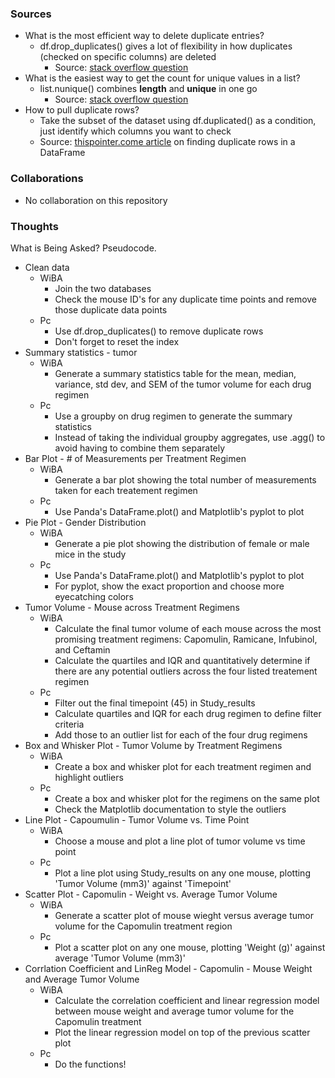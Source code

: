 ### Sources
- What is the most efficient way to delete duplicate entries?
  - df.drop_duplicates() gives a lot of flexibility in how duplicates (checked on specific columns) are deleted
    - Source: [stack overflow question](https://stackoverflow.com/questions/12497402/python-pandas-remove-duplicates-by-columns-a-keeping-the-row-with-the-highest)
- What is the easiest way to get the count for unique values in a list?
  - list.nunique() combines **length** and **unique** in one go
    - Source: [stack overflow question](https://stackoverflow.com/questions/45759966/counting-unique-values-in-a-column-in-pandas-dataframe-like-in-qlik)
- How to pull duplicate rows?
  -  Take the subset of the dataset using df.duplicated() as a condition, just identify which columns you want to check
    - Source: [thispointer.come article](https://thispointer.com/pandas-find-duplicate-rows-in-a-dataframe-based-on-all-or-selected-columns-using-dataframe-duplicated-in-python/) on finding duplicate rows in a DataFrame
### Collaborations
- No collaboration on this repository

### Thoughts
What is Being Asked? Pseudocode.

- Clean data
  - WiBA
    - Join the two databases
    - Check the mouse ID's for any duplicate time points and remove those duplicate data points
  - Pc
    - Use df.drop_duplicates() to remove duplicate rows
    - Don't forget to reset the index
- Summary statistics - tumor
  - WiBA
    - Generate a summary statistics table for the mean, median, variance, std dev, and SEM of the tumor volume for each drug regimen
  - Pc
    - Use a groupby on drug regimen to generate the summary statistics
    - Instead of taking the individual groupby aggregates, use .agg() to avoid having to combine them separately
- Bar Plot - # of Measurements per Treatment Regimen
  - WiBA
    - Generate a bar plot showing the total number of measurements taken for each treatement regimen
  - Pc
    - Use Panda's DataFrame.plot() and Matplotlib's pyplot to plot
- Pie Plot - Gender Distribution
  - WiBA
    - Generate a pie plot showing the distribution of female or male mice in the study
  - Pc
    - Use Panda's DataFrame.plot() and Matplotlib's pyplot to plot
    - For pyplot, show the exact proportion and choose more eyecatching colors
- Tumor Volume - Mouse across Treatment Regimens
  - WiBA
    - Calculate the final tumor volume of each mouse across the most promising treatment regimens: Capomulin, Ramicane, Infubinol, and Ceftamin
    - Calculate the quartiles and IQR and quantitatively determine if there are any potential outliers across the four listed treatement regimen
  - Pc
    - Filter out the final timepoint (45) in Study_results
    - Calculate quartiles and IQR for each drug regimen to define filter criteria
    - Add those to an outlier list for each of the four drug regimens
- Box and Whisker Plot - Tumor Volume by Treatment Regimens
  - WiBA
    - Create a box and whisker plot for each treatment regimen and highlight outliers
  - Pc
    - Create a box and whisker plot for the regimens on the same plot
    - Check the Matplotlib documentation to style the outliers
- Line Plot - Capoumulin - Tumor Volume vs. Time Point
  - WiBA
    - Choose a mouse and plot a line plot of tumor volume vs time point
  - Pc
    - Plot a line plot using Study_results on any one mouse, plotting 'Tumor Volume (mm3)' against 'Timepoint'
- Scatter Plot - Capomulin - Weight vs. Average Tumor Volume
  - WiBA
    - Generate a scatter plot of mouse wieght versus average tumor volume for the Capomulin treatment region
  - Pc
    - Plot a scatter plot on any one mouse, plotting 'Weight (g)' against average 'Tumor Volume (mm3)'
- Corrlation Coefficient and LinReg Model - Capomulin - Mouse Weight and Average Tumor Volume
  - WiBA
    - Calculate the correlation coefficient and linear regression model between mouse weight and average tumor volume for the Capomulin treatment
    - Plot the linear regression model on top of the previous scatter plot
  - Pc
    - Do the functions!